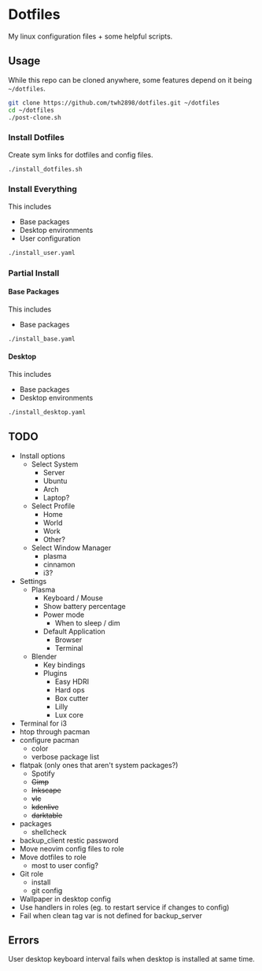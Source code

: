 # Dotfiles

My linux configuration files + some helpful scripts.

## Usage

While this repo can be cloned anywhere, some features depend on it being
`~/dotfiles`.

```sh
git clone https://github.com/twh2898/dotfiles.git ~/dotfiles
cd ~/dotfiles
./post-clone.sh
```

### Install Dotfiles

Create sym links for dotfiles and config files.

```sh
./install_dotfiles.sh
```

### Install Everything

This includes

- Base packages
- Desktop environments
- User configuration

```sh
./install_user.yaml
```

### Partial Install

#### Base Packages

This includes

- Base packages

```sh
./install_base.yaml
```

#### Desktop

This includes

- Base packages
- Desktop environments

```sh
./install_desktop.yaml
```

## TODO

- Install options
  - Select System
    - Server
    - Ubuntu
    - Arch
    - Laptop?
  - Select Profile
    - Home
    - World
    - Work
    - Other?
  - Select Window Manager
    - plasma
    - cinnamon
    - i3?
- Settings
  - Plasma
    - Keyboard / Mouse
    - Show battery percentage
    - Power mode
      - When to sleep / dim
    - Default Application
      - Browser
      - Terminal
  - Blender
    - Key bindings
    - Plugins
      - Easy HDRI
      - Hard ops
      - Box cutter
      - Lilly
      - Lux core
- Terminal for i3
- htop through pacman
- configure pacman
  - color
  - verbose package list
- flatpak (only ones that aren't system packages?)
  - Spotify
  - ~~Gimp~~
  - ~~Inkscape~~
  - ~~vlc~~
  - ~~kdenlive~~
  - ~~darktable~~
- packages
  - shellcheck
- backup_client restic password
- Move neovim config files to role
- Move dotfiles to role
  - most to user config?
- Git role
  - install
  - git config
- Wallpaper in desktop config
- Use handlers in roles (eg. to restart service if changes to config)
- Fail when clean tag var is not defined for backup_server

## Errors

User desktop keyboard interval fails when desktop is installed at same time.

